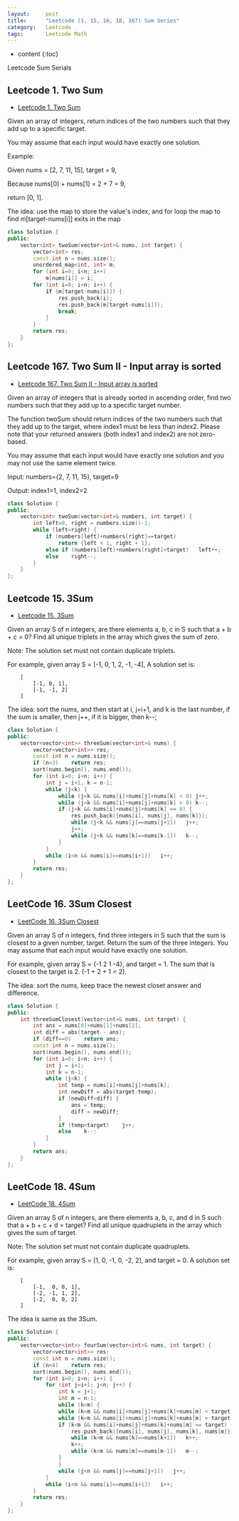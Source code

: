 ```yaml
---
layout:     post
title:      "Leetcode (1, 15, 16, 18, 167) Sum Series"
category:   Leetcode
tags:		Leetcode Math
---
```

* content
{:toc}

Leetcode Sum Serials

## Leetcode 1. Two Sum

* [Leetcode 1. Two Sum](https://leetcode.com/problems/two-sum/)

Given an array of integers, return indices of the two numbers such that they add up to a specific target.

You may assume that each input would have exactly one solution.

Example:

Given nums = [2, 7, 11, 15], target = 9,

Because nums[0] + nums[1] = 2 + 7 = 9,

return [0, 1].

The idea: use the map to store the value's index, and for loop the map to find m[target-nums[i]] exits in the map

```cpp
class Solution {
public:
    vector<int> twoSum(vector<int>& nums, int target) {
        vector<int> res;
        const int n = nums.size();
        unordered_map<int, int> m;
        for (int i=0; i<n; i++)
            m[nums[i]] = i;
        for (int i=0; i<n; i++) {
            if (m[target-nums[i]]) {
                res.push_back(i);
                res.push_back(m[target-nums[i]]);
                break;
            }
        }
        return res;
    }
};
```

## Leetcode 167. Two Sum II - Input array is sorted

* [Leetcode 167. Two Sum II - Input array is sorted](https://leetcode.com/problems/two-sum-ii-input-array-is-sorted/#/description)

Given an array of integers that is already sorted in ascending order, find two numbers such that they add up to a specific target number.

The function twoSum should return indices of the two numbers such that they add up to the target, where index1 must be less than index2. Please note that your returned answers (both index1 and index2) are not zero-based.

You may assume that each input would have exactly one solution and you may not use the same element twice.

Input: numbers={2, 7, 11, 15}, target=9

Output: index1=1, index2=2

```cpp
class Solution {
public:
    vector<int> twoSum(vector<int>& numbers, int target) {
        int left=0, right = numbers.size()-1;
        while (left<right) {
            if (numbers[left]+numbers[right]==target)
                return {left + 1, right + 1};
            else if (numbers[left]+numbers[right]<target)   left++;
            else    right--;
        }
    }
};
```

## Leetcode 15. 3Sum

* [Leetcode 15. 3Sum](https://leetcode.com/problems/3sum/)

Given an array S of n integers, are there elements a, b, c in S such that a + b + c = 0? Find all unique triplets in the array which gives the sum of zero.

Note: The solution set must not contain duplicate triplets.

For example, given array S = [-1, 0, 1, 2, -1, -4],
A solution set is:

```
	[
  		[-1, 0, 1],
  		[-1, -1, 2]
	]
```

The idea: sort the nums, and then start at i, j=i+1, and k is the last number, if the sum is smaller, then j++, if it is bigger, then k--;

```cpp
class Solution {
public:
    vector<vector<int>> threeSum(vector<int>& nums) {
        vector<vector<int>> res;
        const int n = nums.size();
        if (n<3)    return res;
        sort(nums.begin(), nums.end());
        for (int i=0; i<n; i++) {
            int j = i+1, k = n-1;
            while (j<k) {
                while (j<k && nums[i]+nums[j]+nums[k] < 0) j++;
                while (j<k && nums[i]+nums[j]+nums[k] > 0) k--;
                if (j<k && nums[i]+nums[j]+nums[k] == 0) {
                    res.push_back({nums[i], nums[j], nums[k]});
                    while (j<k && nums[j]==nums[j+1])   j++;
                    j++;
                    while (j<k && nums[k]==nums[k-1])   k--;
                }
            }
            while (i<n && nums[i]==nums[i+1])   i++;
        }
        return res;
    }
};
```

## LeetCode 16. 3Sum Closest

* [LeetCode 16. 3Sum Closest](https://leetcode.com/problems/3sum-closest/)

Given an array S of n integers, find three integers in S such that the sum is closest to a given number, target. Return the sum of the three integers. You may assume that each input would have exactly one solution.

For example, given array S = {-1 2 1 -4}, and target = 1. The sum that is closest to the target is 2. (-1 + 2 + 1 = 2).

The idea: sort the nums, keep trace the newest closet answer and difference.

```cpp
class Solution {
public:
    int threeSumClosest(vector<int>& nums, int target) {
        int ans = nums[0]+nums[1]+nums[2];
        int diff = abs(target - ans);
        if (diff==0)    return ans;
        const int n = nums.size();
        sort(nums.begin(), nums.end());
        for (int i=0; i<n; i++) {
            int j = i+1;
            int k = n-1;
            while (j<k) {
                int temp = nums[i]+nums[j]+nums[k];
                int newDiff = abs(target-temp);
                if (newDiff<diff) {
                    ans = temp;
                    diff = newDiff;
                }
                if (temp<target)    j++;
                else    k--;
            }
        }
        return ans;
    }
};
```

## LeetCode 18. 4Sum

* [LeetCode 18. 4Sum](https://leetcode.com/problems/4sum/)

Given an array S of n integers, are there elements a, b, c, and d in S such that a + b + c + d = target? Find all unique quadruplets in the array which gives the sum of target.

Note: The solution set must not contain duplicate quadruplets.
	
For example, given array S = [1, 0, -1, 0, -2, 2], and target = 0. A solution set is:

```
	[
  		[-1,  0, 0, 1],
  		[-2, -1, 1, 2],
  		[-2,  0, 0, 2]
	]
```

The idea is same as the 3Sum.

```cpp
class Solution {
public:
    vector<vector<int>> fourSum(vector<int>& nums, int target) {
        vector<vector<int>> res;
        const int n = nums.size();
        if (n<4)    return res;
        sort(nums.begin(), nums.end());
        for (int i=0; i<n; i++) {
            for (int j=i+1; j<n; j++) {
                int k = j+1;
                int m = n-1;
                while (k<m) {
                while (k<m && nums[i]+nums[j]+nums[k]+nums[m] < target) k++;
                while (k<m && nums[i]+nums[j]+nums[k]+nums[m] > target) m--;
                if (k<m && nums[i]+nums[j]+nums[k]+nums[m] == target) {
                    res.push_back({nums[i], nums[j], nums[k], nums[m]});
                    while (k<m && nums[k]==nums[k+1])   k++;
                    k++;
                    while (k<m && nums[m]==nums[m-1])   m--;
                }
                }
                while (j<n && nums[j]==nums[j+1])   j++;
            }
            while (i<n && nums[i]==nums[i+1])   i++;
        }
        return res;
    }
};
```